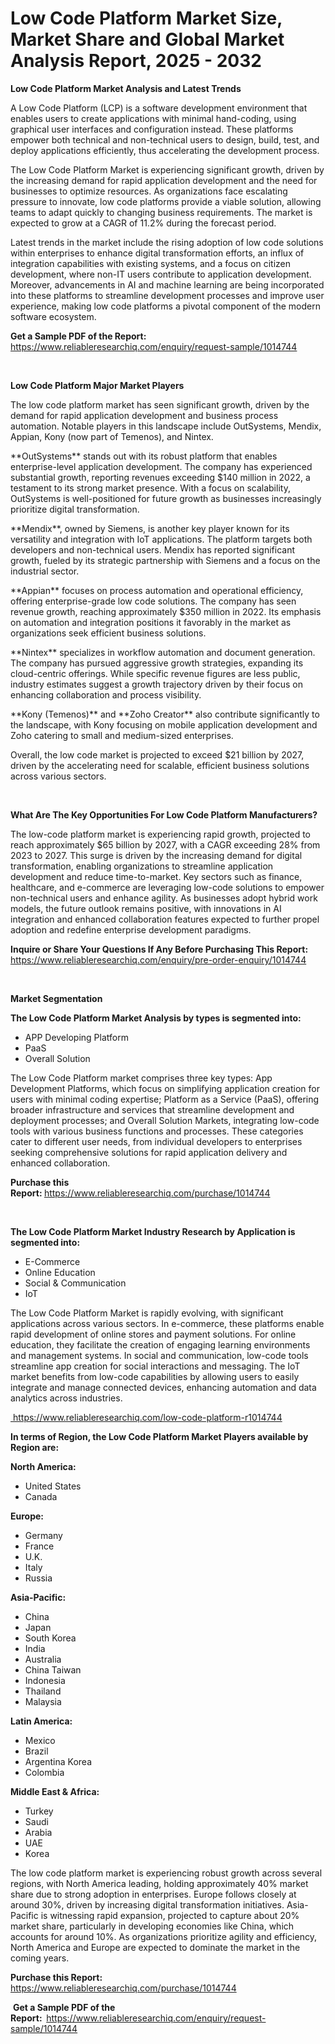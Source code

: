 <p><h1>Low Code Platform Market Size, Market Share and Global Market Analysis Report, 2025 - 2032</h1></p><p><strong>Low Code Platform Market Analysis and Latest Trends</strong></p>
<p><p>A Low Code Platform (LCP) is a software development environment that enables users to create applications with minimal hand-coding, using graphical user interfaces and configuration instead. These platforms empower both technical and non-technical users to design, build, test, and deploy applications efficiently, thus accelerating the development process. </p><p>The Low Code Platform Market is experiencing significant growth, driven by the increasing demand for rapid application development and the need for businesses to optimize resources. As organizations face escalating pressure to innovate, low code platforms provide a viable solution, allowing teams to adapt quickly to changing business requirements. The market is expected to grow at a CAGR of 11.2% during the forecast period. </p><p>Latest trends in the market include the rising adoption of low code solutions within enterprises to enhance digital transformation efforts, an influx of integration capabilities with existing systems, and a focus on citizen development, where non-IT users contribute to application development. Moreover, advancements in AI and machine learning are being incorporated into these platforms to streamline development processes and improve user experience, making low code platforms a pivotal component of the modern software ecosystem.</p></p>
<p><strong>Get a Sample PDF of the Report:&nbsp;</strong> <a href="https://www.reliableresearchiq.com/enquiry/request-sample/1014744?utm_campaign=3201&utm_medium=2&utm_source=Github&utm_content=ia&utm_term=17042025&utm_id=low-code-platform">https://www.reliableresearchiq.com/enquiry/request-sample/1014744</a></p>
<p>&nbsp;</p>
<p><strong>Low Code Platform Major Market Players</strong></p>
<p><p>The low code platform market has seen significant growth, driven by the demand for rapid application development and business process automation. Notable players in this landscape include OutSystems, Mendix, Appian, Kony (now part of Temenos), and Nintex. </p><p>**OutSystems** stands out with its robust platform that enables enterprise-level application development. The company has experienced substantial growth, reporting revenues exceeding $140 million in 2022, a testament to its strong market presence. With a focus on scalability, OutSystems is well-positioned for future growth as businesses increasingly prioritize digital transformation.</p><p>**Mendix**, owned by Siemens, is another key player known for its versatility and integration with IoT applications. The platform targets both developers and non-technical users. Mendix has reported significant growth, fueled by its strategic partnership with Siemens and a focus on the industrial sector.</p><p>**Appian** focuses on process automation and operational efficiency, offering enterprise-grade low code solutions. The company has seen revenue growth, reaching approximately $350 million in 2022. Its emphasis on automation and integration positions it favorably in the market as organizations seek efficient business solutions.</p><p>**Nintex** specializes in workflow automation and document generation. The company has pursued aggressive growth strategies, expanding its cloud-centric offerings. While specific revenue figures are less public, industry estimates suggest a growth trajectory driven by their focus on enhancing collaboration and process visibility.</p><p>**Kony (Temenos)** and **Zoho Creator** also contribute significantly to the landscape, with Kony focusing on mobile application development and Zoho catering to small and medium-sized enterprises. </p><p>Overall, the low code market is projected to exceed $21 billion by 2027, driven by the accelerating need for scalable, efficient business solutions across various sectors.</p></p>
<p>&nbsp;</p>
<p><strong>What Are The Key Opportunities For Low Code Platform Manufacturers?</strong></p>
<p><p>The low-code platform market is experiencing rapid growth, projected to reach approximately $65 billion by 2027, with a CAGR exceeding 28% from 2023 to 2027. This surge is driven by the increasing demand for digital transformation, enabling organizations to streamline application development and reduce time-to-market. Key sectors such as finance, healthcare, and e-commerce are leveraging low-code solutions to empower non-technical users and enhance agility. As businesses adopt hybrid work models, the future outlook remains positive, with innovations in AI integration and enhanced collaboration features expected to further propel adoption and redefine enterprise development paradigms.</p></p>
<p><strong>Inquire or Share Your Questions If Any Before Purchasing This Report:</strong> <a href="https://www.reliableresearchiq.com/enquiry/pre-order-enquiry/1014744?utm_campaign=3201&utm_medium=2&utm_source=Github&utm_content=ia&utm_term=17042025&utm_id=low-code-platform">https://www.reliableresearchiq.com/enquiry/pre-order-enquiry/1014744</a></p>
<p>&nbsp;</p>
<p><strong>Market Segmentation</strong></p>
<p><strong>The Low Code Platform Market Analysis by types is segmented into:</strong></p>
<p><ul><li>APP Developing Platform</li><li>PaaS</li><li>Overall Solution</li></ul></p>
<p><p>The Low Code Platform market comprises three key types: App Development Platforms, which focus on simplifying application creation for users with minimal coding expertise; Platform as a Service (PaaS), offering broader infrastructure and services that streamline development and deployment processes; and Overall Solution Markets, integrating low-code tools with various business functions and processes. These categories cater to different user needs, from individual developers to enterprises seeking comprehensive solutions for rapid application delivery and enhanced collaboration.</p></p>
<p><strong>Purchase this Report:&nbsp;</strong><a href="https://www.reliableresearchiq.com/purchase/1014744?utm_campaign=3201&utm_medium=2&utm_source=Github&utm_content=ia&utm_term=17042025&utm_id=low-code-platform">https://www.reliableresearchiq.com/purchase/1014744</a></p>
<p>&nbsp;</p>
<p><strong>The Low Code Platform Market Industry Research by Application is segmented into:</strong></p>
<p><ul><li>E-Commerce</li><li>Online Education</li><li>Social & Communication</li><li>IoT</li></ul></p>
<p><p>The Low Code Platform Market is rapidly evolving, with significant applications across various sectors. In e-commerce, these platforms enable rapid development of online stores and payment solutions. For online education, they facilitate the creation of engaging learning environments and management systems. In social and communication, low-code tools streamline app creation for social interactions and messaging. The IoT market benefits from low-code capabilities by allowing users to easily integrate and manage connected devices, enhancing automation and data analytics across industries.</p></p>
<p><a href="https://www.reliableresearchiq.com/low-code-platform-r1014744?utm_campaign=3201&utm_medium=2&utm_source=Github&utm_content=ia&utm_term=17042025&utm_id=low-code-platform">&nbsp;https://www.reliableresearchiq.com/low-code-platform-r1014744</a></p>
<p><strong>In terms of Region, the Low Code Platform Market Players available by Region are:</strong></p>
<p>
    <p> <strong> North America: </strong>
        <ul>
            <li>United States</li>
            <li>Canada</li>
        </ul>
        </p> 
    <p> <strong> Europe: </strong>
        <ul>
            <li>Germany</li>
            <li>France</li>
            <li>U.K.</li>
            <li>Italy</li>
            <li>Russia</li>
        </ul>
        </p> 
    <p> <strong> Asia-Pacific: </strong>
        <ul>
            <li>China</li>
            <li>Japan</li>
            <li>South Korea</li>
            <li>India</li>
            <li>Australia</li>
            <li>China Taiwan</li>
            <li>Indonesia</li>
            <li>Thailand</li>
            <li>Malaysia</li>
        </ul>
        </p> 
    <p> <strong> Latin America: </strong>
        <ul>
            <li>Mexico</li>
            <li>Brazil</li>
            <li>Argentina Korea</li>
            <li>Colombia</li>
        </ul>
        </p> 
    <p> <strong> Middle East & Africa: </strong>
        <ul>
            <li>Turkey</li>
            <li>Saudi</li>
            <li>Arabia</li>
            <li>UAE</li>
            <li>Korea</li>
        </ul>
    </p>
    </p>
<p><p>The low code platform market is experiencing robust growth across several regions, with North America leading, holding approximately 40% market share due to strong adoption in enterprises. Europe follows closely at around 30%, driven by increasing digital transformation initiatives. Asia-Pacific is witnessing rapid expansion, projected to capture about 20% market share, particularly in developing economies like China, which accounts for around 10%. As organizations prioritize agility and efficiency, North America and Europe are expected to dominate the market in the coming years.</p></p>
<p><strong>Purchase this Report: </strong><a href="https://www.reliableresearchiq.com/purchase/1014744?utm_campaign=3201&utm_medium=2&utm_source=Github&utm_content=ia&utm_term=17042025&utm_id=low-code-platform">https://www.reliableresearchiq.com/purchase/1014744</a></p>
<p>&nbsp;<strong>Get a Sample PDF of the Report:&nbsp;&nbsp;</strong><a href="https://www.reliableresearchiq.com/enquiry/request-sample/1014744?utm_campaign=3201&utm_medium=2&utm_source=Github&utm_content=ia&utm_term=17042025&utm_id=low-code-platform">https://www.reliableresearchiq.com/enquiry/request-sample/1014744</a></p>
<p><strong></strong></p>
<p><p></p><p></p><p></p></p>